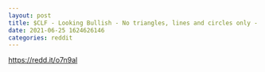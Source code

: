 ```yaml
--- 
layout: post 
title: $CLF - Looking Bullish - No triangles, lines and circles only - I promise. Part 2: 4 days later. 
date: 2021-06-25 1624626146 
categories: reddit 
--- 
```

https://redd.it/o7n9al